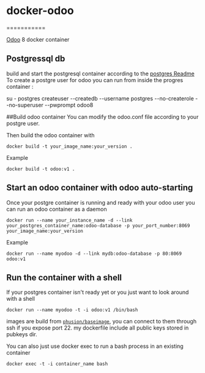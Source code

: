 # docker-odoo
===========

[Odoo](https://www.odoo.com/) 8 docker container

## Postgressql db
build and start the postgresql container according to the [postgres Readme](https://github.com/Guilhem30/docker-postgresql)
To create a postgre user for odoo you can run from inside the progres container :

   su - postgres
   createuser --createdb --username postgres --no-createrole --no-superuser --pwprompt odoo8
 
##Build odoo container
You can modify the odoo.conf file according to your postgre user.

Then build the odoo container with

    docker build -t your_image_name:your_version .

Example

    docker build -t odoo:v1 .

## Start an odoo container with odoo auto-starting
Once your postgre container is running and ready with your odoo user you can run an odoo container as a daemon 

    docker run --name your_instance_name -d --link your_postgres_container_name:odoo-database -p your_port_number:8069 your_image_name:your_version

Example 

    docker run --name myodoo -d --link mydb:odoo-database -p 80:8069 odoo:v1

## Run the container with a shell
If your postgres container isn't ready yet or you just want to look around with a shell

    docker run --name myodoo -t -i odoo:v1 /bin/bash

images are build from [`phusion/baseimage`](https://github.com/phusion/baseimage-docker), you can connect to them through ssh if you expose port 22.
my dockerfile include all public keys stored in pubkeys dir.

You can also just use docker exec to run a bash process in an existing container

    docker exec -t -i container_name bash


